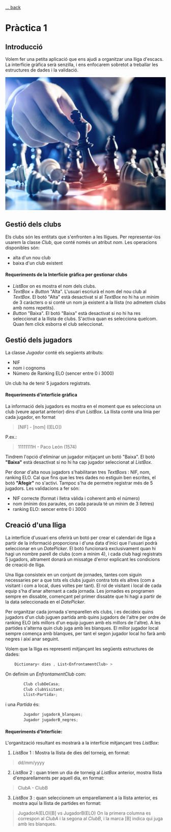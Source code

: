 [ ... back  ](../../README.md)

# Pràctica 1

## Introducció
Volem fer una petita aplicació que ens ajudi a organitzar una lliga d'escacs. La interficie gràfica serà senzilla, i ens enfocarem sobretot a treballar les estructures de dades i la validació.

![](2020-09-30-07-25-22.png)


## Gestió dels clubs
Els clubs són les entitats que s'enfronten a les lligues.
Per representar-los usarem la classe *Club*, que conté només un atribut *nom*.
Les operacions disponibles són:
 - alta d'un nou club
 - baixa d'un club existent


#### Requeriments de la Interfície gràfica per gestionar clubs

   - *ListBox* on es mostra el nom dels clubs.
   - *TextBox* + *Button* "Alta". L'usuari escriurà el nom del nou club al *TextBox*. El botó "Alta" està desactivat si al *TextBox* no hi ha un mínim de 3 caràcters o si conté un nom ja existent a la llista (no admetem clubs amb noms repetits).
   - *Button* "Baixa". El botó "Baixa" està desactivat si no hi ha res seleccionat a la llista de clubs. S'activa quan es selecciona quelcom. Quan fem click esborra el club seleccionat.


## Gestió dels jugadors
La classe *Jugador* conté els següents atributs:
* NIF 
* nom i cognoms 
* Número de Ranking ELO (sencer entre 0 i 3000)

Un club ha de tenir 5 jugadors registrats.
#### Requeriments d'interfície gràfica
La informació dels jugadors es mostra en el moment que es selecciona un club (veure apartat anterior) dins d'un *ListBox*. La llista conté una línia per cada jugador, en format 
> [NIF] - [nom] ([ELO])

P.ex.: 
>  11111111H - Paco León (1574)

Tindrem l'opció d'eliminar un jugador mitjaçant un botó "Baixa". El botó **"Baixa"** està desactivat si no hi ha cap jugador seleccionat al *ListBox*.

Per donar d'alta nous jugadors s'habilitaran tres *TextBox*s : NIF, nom, ranking ELO. Cal que fins que les tres dades no estiguin ben escrites, el botó **"Afegir"** no s'activi. Tampoc s'ha de permetre registrar més de 5 jugadors. Les validacions a fer són:
- NIF correcte (format i lletra vàlida i coherent amb el número)
- nom (mínim dos paraules, on cada paraula té un mínim de 3 lletres)
- ranking ELO: sencer entre 0 i 3000


## Creació d'una lliga
La interfície d'usuari ens oferirà un botó per crear el calendari de lliga a partir de la informació proporciona i d'una data d'inici que l'usuari podrà seleccionar en un *DatePicker*. El botó funcionarà exclusivament quan hi hagi un nombre parell de clubs (com a mínim 4), i cada club hagi registrats 5 jugadors, altrament donarà un missatge d'error explicant les condicions de creació de lliga.    

Una lliga consisteix en un conjunt de jornades, tantes com siguin necessaries per a que tots els clubs juguin contra tots els altres (com a visitant i com a local, dues voltes per tant). El rol de visitant i local de cada equip s'ha d'anar alternant a cada jornada. Les jornades es programen sempre en dissabte, començant pel primer dissabte que hi hagi a partir de la data seleccionada en el *DatePicker*.

Per organitzar cada jornada s'emparellen els clubs, i es decideix quins jugadors d'un club juguen partida amb quins jugadors de l'altre per ordre de ranking ELO (els millors d'un equip juguen amb els millors de l'altre). A les partides s'alterna quin club juga amb les blanques. El millor jugador local sempre comença amb blanques, per tant el segon jugador local ho farà amb negres i així anar seguint.            

Volem que la lliga es representi mitjançant les següents estructures de dades:
```c#
    Dictionary< dies , List<EnfrontamentClub> >
```
On definim un *EnfrontamentClub* com:
``` c#
        Club clubDeCasa;
        Club clubVisitant;
        Llist<Partida>;
```        

i una *Partida* és:

``` c#        
        Jugador jugadorA_blanques; 
        Jugador jugadorB_negres;
```


####  Requeriments d'Interfície:
L'organització resultant es mostrarà a la interfície mitjançant tres *ListBox*:
1. *ListBox* 1 : Mostra la llista de dies del torneig, en format:
> dd/mm/yyyy
2. *ListBox* 2 : quan triem un dia de torneig al *ListBox* anterior, mostra llista d'emparellaments per aquell dia, en format: 
>ClubA - ClubB
3. *ListBox* 3 : quan seleccionem un emparellament a la llista anterior, es mostra aquí la llista de partides en format:
>  JugadorA(ELO)[B] vs JugadorB(ELO) 
On la primera columna es correspon al *ClubA* i la segona al *ClubB*, i la marca [B] indica qui juga amb les blanques. 
 


